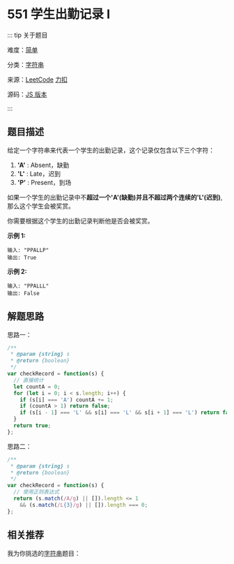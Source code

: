 # 551 学生出勤记录 I

::: tip 关于题目

难度：[简单](/solution/easy/)

分类：[字符串](/art/string.html)

来源：[LeetCode](https://leetcode.com/problems/student-attendance-record-i/)  [力扣](https://leetcode-cn.com/problems/student-attendance-record-i/)

源码：[JS 版本](https://github.com/swpuLeo/cattle/blob/master/src/easy/StudentAttendanceRecordI.js)

:::



## 题目描述

给定一个字符串来代表一个学生的出勤记录，这个记录仅包含以下三个字符：

1. **'A'** : Absent，缺勤
2. **'L'** : Late，迟到
3. **'P'** : Present，到场

如果一个学生的出勤记录中不**超过一个'A'(缺勤)**并且**不超过两个连续的'L'(迟到)**,那么这个学生会被奖赏。

你需要根据这个学生的出勤记录判断他是否会被奖赏。

**示例 1:**

```
输入: "PPALLP"
输出: True
```

**示例 2:**

```
输入: "PPALLL"
输出: False
```



## 解题思路

思路一：

```js
/**
 * @param {string} s
 * @return {boolean}
 */
var checkRecord = function(s) {
  // 直接统计
  let countA = 0;
  for (let i = 0; i < s.length; i++) {
    if (s[i] === 'A') countA += 1;
    if (countA > 1) return false;
    if (s[i - 1] === 'L' && s[i] === 'L' && s[i + 1] === 'L') return false;
  }
  return true;
};
```



思路二：

```js
/**
 * @param {string} s
 * @return {boolean}
 */
var checkRecord = function(s) {
  // 使用正则表达式
  return (s.match(/A/g) || []).length <= 1
    && (s.match(/L{3}/g) || []).length === 0;
};
```





## 相关推荐

我为你挑选的[字符串](/art/string.html)题目：
